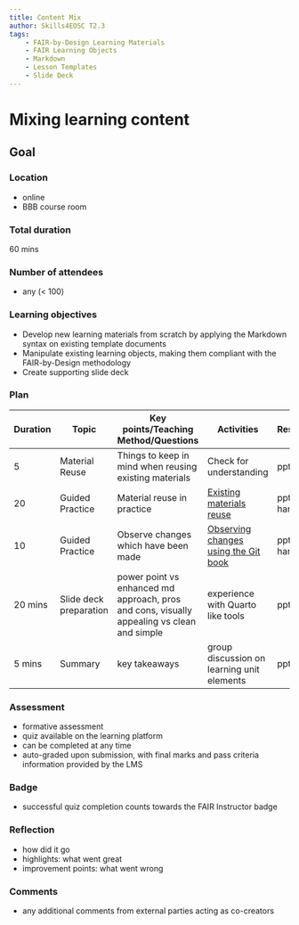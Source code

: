 ```yaml
---
title: Content Mix
author: Skills4EOSC T2.3
tags: 
    - FAIR-by-Design Learning Materials
    - FAIR Learning Objects
    - Markdown
    - Lesson Templates
    - Slide Deck
---
```


# Mixing learning content

## Goal

### Location

- online
- BBB course room

### Total duration

60 mins

### Number of attendees

- any (< 100)

### Learning objectives

- Develop new learning materials from scratch by applying the Markdown syntax on existing template documents
- Manipulate existing learning objects, making them compliant with the FAIR-by-Design methodology
- Create supporting slide deck

### Plan

| **Duration** | **Topic**               | **Key points/Teaching Method/Questions**             | **Activities**                                   | **Resources** |
|--------------|-------------------------|------------------------------------------------------|--------------------------------------------------|---------------|
| 5            | Material Reuse          | Things to keep in mind when reusing existing materials | Check for understanding           | pptx           |
| 20           | Guided Practice         | Material reuse in practice                             | [Existing materials reuse](./Activities/01-Existing%20Meterials%20Reuse.md)        | pptx, handouts |
| 10           | Guided Practice         | Observe changes which have been made                   | [Observing changes using the Git book](./Activities/02-Observing%20Changes.md) | pptx, handouts |
| 20 mins      | Slide deck preparation  | power point vs enhanced md approach, pros and cons, visually appealing vs clean and simple                          | experience with Quarto like tools | pptx        |
| 5 mins       | Summary             | key takeaways                                        | group discussion on learning unit elements       | pptx          |

### Assessment

- formative assessment
- quiz available on the learning platform
- can be completed at any time
- auto-graded upon submission, with final marks and pass criteria information provided by the LMS

### Badge

- successful quiz completion counts towards the FAIR Instructor badge

### Reflection

- how did it go
- highlights: what went great
- improvement points: what went wrong

### Comments

- any additional comments from external parties acting as co-creators